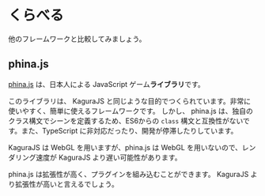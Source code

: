 # くらべる
他のフレームワークと比較してみましょう。
## phina.js
[phina.js](https://phinajs.com) は、日本人による JavaScript ゲーム**ライブラリ**です。

このライブラリは、 KaguraJS と同じような目的でつくられています。非常に使いやすく、簡単に使えるフレームワークです。
しかし、 phina.js は、独自のクラス構文でシーンを定義するため、ES6からの `class` 構文と互換性がないです。また、TypeScript に非対応だったり、開発が停滞したりしています。

KaguraJS は WebGL を用いますが、phina.js は WebGL を用いないので、レンダリング速度が KaguraJS より遅い可能性があります。

phina.js は拡張性が高く、プラグインを組み込むことができます。 KaguraJS より拡張性が高いと言えるでしょう。
